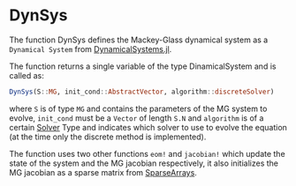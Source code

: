 # DynSys

The function DynSys defines the Mackey-Glass dynamical system as a `Dynamical System` from [DynamicalSystems.jl](https://juliadynamics.github.io/DynamicalSystems.jl/latest/).

The function returns a single variable of the type DinamicalSystem and is called as:
```julia
DynSys(S::MG, init_cond::AbstractVector, algorithm::discreteSolver)
```
where `S` is of type `MG` and contains the parameters of the MG system to evolve, `init_cond` must be a `Vector` of length `S.N` and `algorithm` is of a certain [Solver](@ref) Type and indicates which solver to use to evolve the equation (at the time only the discrete method is implemented).

The function uses two other functions `eom!` and `jacobian!` which update the state of the system and the MG jacobian respectively, it also initializes the MG jacobian as a sparse matrix from [SparseArrays](https://docs.julialang.org/en/v1/stdlib/SparseArrays/).
